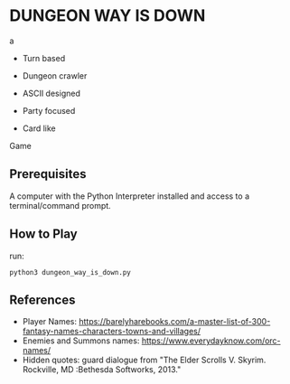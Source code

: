 
# DUNGEON WAY IS DOWN

a 

- Turn based

- Dungeon crawler

- ASCII designed

- Party focused

- Card like

Game

## Prerequisites

A computer with the Python Interpreter installed and access to a terminal/command prompt.

## How to Play

run: 

```
python3 dungeon_way_is_down.py
```

## References

- Player Names: https://barelyharebooks.com/a-master-list-of-300-fantasy-names-characters-towns-and-villages/
- Enemies and Summons names: https://www.everydayknow.com/orc-names/
- Hidden quotes: guard dialogue from "The Elder Scrolls V. Skyrim. Rockville, MD :Bethesda Softworks, 2013."
